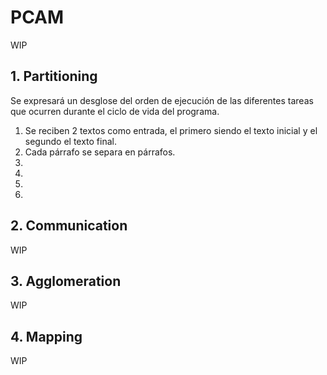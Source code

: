 # PCAM 
WIP
## 1. Partitioning
Se expresará un desglose del orden de ejecución de las diferentes tareas que ocurren durante el ciclo de vida del programa.

1. Se reciben 2 textos como entrada, el primero siendo el texto inicial y el segundo el texto final.
2. Cada párrafo se separa en párrafos.
3.
4.
5.
6.
## 2. Communication
WIP
## 3. Agglomeration
WIP
## 4. Mapping
WIP
